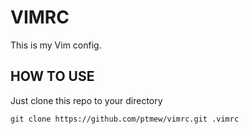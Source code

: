 # VIMRC
This is my Vim config.

## HOW TO USE 
Just clone this repo to your directory 
```
git clone https://github.com/ptmew/vimrc.git .vimrc
```

